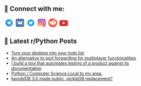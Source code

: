 ## 🔎 Connect with me:
[<img src="https://github.com/bullbesh/bullbesh/blob/main/images/Telegram.png" width="32" height="32" />](https://t.me/bullbesh)
[<img src="https://github.com/bullbesh/bullbesh/blob/main/images/VK.png" width="32" height="32" />](https://vk.com/bullbesh)
[<img src="https://github.com/bullbesh/bullbesh/blob/main/images/Twitter.png" width="32" height="32" />](https://twitter.com/bullbesh1)
[<img src="https://github.com/bullbesh/bullbesh/blob/main/images/Instagram.png" width="32" height="32" />](https://www.instagram.com/bullbesh)
[<img src="https://github.com/bullbesh/bullbesh/blob/main/images/Reddit.png" width="32" height="32" />](https://www.reddit.com/user/bullbesh)
[<img src="https://github.com/bullbesh/bullbesh/blob/main/images/YouTube.png" width="32" height="32" />](https://www.youtube.com/channel/UCtfjRs6uzgq5mfm8S06WTcg)

## 📕 Latest r/Python Posts
<!-- BLOG-POST-LIST:START -->
- [Turn your desktop into your todo list](https://www.reddit.com/r/Python/comments/1hr9bah/turn_your_desktop_into_your_todo_list/)
- [An alternative to port forwarding for multiplayer functionalities](https://www.reddit.com/r/Python/comments/1hr8xlo/an_alternative_to_port_forwarding_for_multiplayer/)
- [I build a tool that automates testing of a product against its documentation](https://www.reddit.com/r/Python/comments/1hr4dnu/i_build_a_tool_that_automates_testing_of_a/)
- [Python / Computer Science Local to my area.](https://www.reddit.com/r/Python/comments/1hqwtif/python_computer_science_local_to_my_area/)
- [kenobiDB 3.0 made public, pickleDB replacement?](https://www.reddit.com/r/Python/comments/1hqvrd6/kenobidb_30_made_public_pickledb_replacement/)
<!-- BLOG-POST-LIST:END -->
